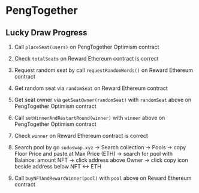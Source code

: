 # PengTogether

## Lucky Draw Progress

1. Call `placeSeat(users)` on PengTogether Optimism contract

2. Check `totalSeats` on Reward Ethereum contract is correct

3. Request random seat by call `requestRandomWords()` on Reward Ethereum contract

4. Get random seat via `randomSeat` on Reward Ethereum contract

5. Get seat owner via `getSeatOwner(randomSeat)` with `randomSeat` above on PengTogether Optimism contract

6. Call `setWinnerAndRestartRound(winner)` with `winner` above on PengTogether Optimism contract

7. Check `winner` on Reward Ethereum contract is correct

8. Search pool by go `sudoswap.xyz` -> Search collection -> Pools -> copy Floor Price and paste at Max Price (ETH) -> search for pool with Balance: amount NFT -> click address above Owner -> click copy icon beside address below NFT <-> ETH

9. Call `buyNFTAndRewardWinner(pool)` with `pool` above on Reward Ethereum contract
